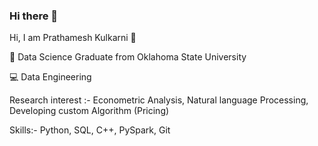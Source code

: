 ### Hi there 👋

Hi, I am Prathamesh Kulkarni 👋

👦 Data Science Graduate from Oklahoma State University

💻 Data Engineering

Research interest :- Econometric Analysis, Natural language Processing, Developing custom Algorithm (Pricing)

Skills:- Python, SQL, C++, PySpark, Git
